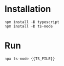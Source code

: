 # Installation 

```
npm install -D typescript
npm install -D ts-node
```

# Run 

```
npx ts-node {{TS_FILE}}
```
